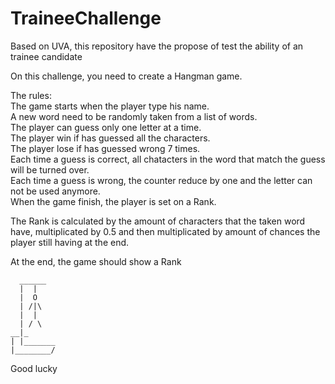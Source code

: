 # TraineeChallenge
Based on UVA, this repository have the propose of test the ability of an trainee candidate

On this challenge, you need to create a Hangman game.

The rules:<br />
The game starts when the player type his name.<br />
A new word need to be randomly taken from a list of words.<br />
The player can guess only one letter at a time.<br />
The player win if has guessed all the characters.<br />
The player lose if has guessed wrong 7 times.<br />
Each time a guess is correct, all chatacters in the word that match the guess will be turned over.<br />
Each time a guess is wrong, the counter reduce by one and the letter can not be used anymore.<br />
When the game finish, the player is set on a Rank.<br />

The Rank is calculated by the amount of characters that the taken word have, multiplicated by 0.5 and then multiplicated by amount of chances the player still having at the end.

At the end, the game should show a Rank 

```
  ______ 
  |  | 
  |  O  
  | /|\ 
  |  | 
  | / \ 
__|_ 
| |_______ 
|________/ 

```


Good lucky 
